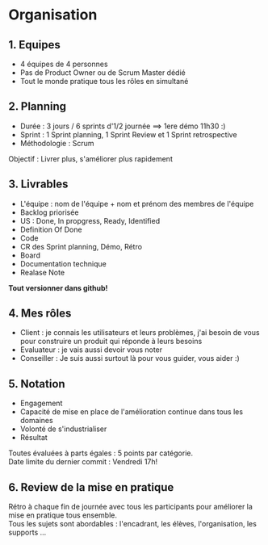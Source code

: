 # Organisation

## 1. Equipes
 - 4 équipes de 4 personnes
 - Pas de Product Owner ou de Scrum Master dédié
 - Tout le monde pratique tous les rôles en simultané

## 2. Planning
 - Durée : 3 jours / 6 sprints d'1/2 journée ==> 1ere démo 11h30 :)
 - Sprint : 1 Sprint planning, 1 Sprint Review et 1 Sprint retrospective
 - Méthodologie : Scrum

Objectif : Livrer plus, s'améliorer plus rapidement

## 3. Livrables
 - L'équipe : nom de l'équipe + nom et prénom des membres de l'équipe
 - Backlog priorisée
 - US : Done, In propgress, Ready, Identified
 - Definition Of Done
 - Code
 - CR des Sprint planning, Démo, Rétro
 - Board
 - Documentation technique
 - Realase Note

**Tout versionner dans github!**

## 4. Mes rôles
 - Client : je connais les utilisateurs et leurs problèmes, j'ai besoin de vous pour construire un produit qui réponde à leurs besoins
 - Evaluateur : je vais aussi devoir vous noter
 - Conseiller : Je suis aussi surtout là pour vous guider, vous aider :)

## 5. Notation
 - Engagement
 - Capacité de mise en place de l'amélioration continue dans tous les domaines
 - Volonté de s'industrialiser
 - Résultat

Toutes évaluées à parts égales : 5 points par catégorie.   
Date limite du dernier commit : Vendredi 17h!

## 6. Review de la mise en pratique
Rétro à chaque fin de journée avec tous les participants pour améliorer la mise en pratique tous ensemble.  
Tous les sujets sont abordables : l'encadrant, les élèves, l'organisation, les supports ...
